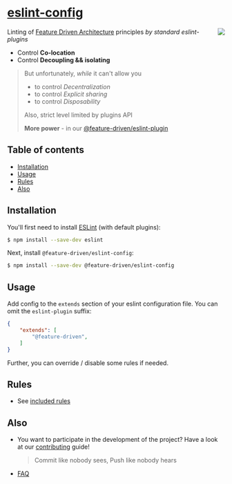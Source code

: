 # [eslint-config](https://www.npmjs.com/package/@feature-driven/eslint-config)

<!-- TODO: set later size as 120px -->
<img src="https://avatars3.githubusercontent.com/u/74538205?s=92&v=4" align="right">

Linting of [Feature Driven Architecture](https://www.notion.so/Feature-Driven-Architecture-dfe306d664ae4780bcf999ccdd15e532) principles *by standard eslint-plugins*

- Control **Co-location**
- Control **Decoupling && isolating**

> But unfortunately, *while* it can't allow you
> - to control *Decentralization*
> - to control *Explicit sharing*
> - to control *Disposability*
>
> Also, strict level limited by plugins API
>
> **More power** - in our [@feature-driven/eslint-plugin](https://github.com/feature-driven/eslint-plugin)

## Table of contents

<!--ts-->
   <!-- TODO* [Overview](#overview) -->
   * [Installation](#installation)
   * [Usage](#usage)
   * [Rules](#rules)
   * [Also](#also)
<!--te-->

<!-- TODO: ## Overview -->


## Installation

You'll first need to install [ESLint](http://eslint.org) (with default plugins):

```sh
$ npm install --save-dev eslint
```

Next, install `@feature-driven/eslint-config`:

```sh
$ npm install --save-dev @feature-driven/eslint-config
```


## Usage

Add config to the `extends` section of your eslint configuration file. You can omit the `eslint-plugin` suffix:

```json
{
    "extends": [
        "@feature-driven",
    ]
}
```

Further, you can override / disable some rules if needed.
## Rules

- See [included rules](/index.js)

## Also
- You want to participate in the development of the project? Have a look at our [contributing](./CONTRIBUTING.md) guide!
   > Commit like nobody sees, Push like nobody hears
- [FAQ](./FAQ.md)


